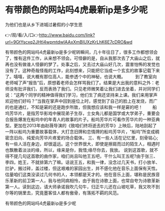 # 有带颜色的网站吗4虎最新ip是多少呢
为他们也是从乡下进城过暑假的小学生恩

👉/观/看/入/口👉http://www.baidu.com/link?url=9GtYscxq2JHtl4wpmtdwIAAxXmBlUXzKrLhK6E7cDRO&wd

有带颜色的网站吗4虎最新ip是多少呢转瞬间，几十年往日了，很多工作都想领会了，惟有这件工作，从来想不领会。可怪僻的是，自从我那次去了大庙山之后，就再也没有做谁人怪僻的梦了。处事之后，又去过大庙山好几次，震害怕怖的发觉也没有了。这种奇哉怪哉的工作，此刻想来，只能把它当成一个玄玄的故事记载下来了。嘻嘻，说大概有那位高人，能参透个中的神秘，也说大概。
　　到了教室向老师喊了声“报告”后，原想着老师会怎样骂我们了。结果是大出我的意料之外：老师没有批评我们，反而表扬了我们。只见老师微笑着让我们进去坐着，并对同学们说：“这两个同学的精神值得我们学习，他们生了病还坚持来上课。我们来用掌声欢迎他们好吗？”当我在掌声中回到座位上时，感觉到了自己的脸上在发烧，而广的也是通红，不知是窘的还是跑步所致，但我想应该和我一样是窘的吧！
　　船坞芳华片，是指芳华影戏中展现弟子生存，士女角儿都是国学或大学弟子，重要会合报告爆发在船坞中的年青人的故事的片子。船坞芳华片可看作芳华片的一种亚典型。更加在2013年由赵薇导演的《致咱们终将逝去的芳华》上映后，陆地刮起了一阵以船坞为重要故事载体，大打念旧牌和恋情牌的船坞芳华片，“船坞”所变成稠密念旧向、纯爱向芳华片疼爱的场合载体。
	三、有一些人活在记忆里，刻骨铭心;有一些人活在身边，却很遥远。这个世界很大，即使是擦肩而过的陌生人，相遇时也飘散着淡淡的缘，所以，缘来是你，我惜;缘尽你去，我放。
说到这首歌，就不得不提几句这首歌的曲作家，咱们尚且叫他王五吧，干什么叫王五呢?由于张三、李四，姓王，不就排第六了嘛。话说王五，和我一律，没念过几天书，打小放羊、拦驴，搬过砖，盖过楼，但这艰难的家园出生，并不感化他在音乐上面保有天性。估量咱们这类没读过几何书的人，本领都是天才的。他在音乐上面，堪称是民族音乐革新的前卫第一人，我与他同病相怜，由于我在诗歌上面，也常自夸为诗歌革新第一人。读到这边，请大师承诺我吹几句牛，归正牛儿还在山坡吃草，我又吹不到尔等的锅里去，究竟墨客佳人都有傲骨，有落拓不羁的风范。

有带颜色的网站吗4虎最新ip是多少呢
